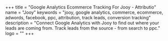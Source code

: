 +++
title = "Google Analytics Ecommerce Tracking For Jooy - Attributio"
name = "Jooy"
keywords = "jooy, google analytics, commerce, ecommerce, adwords, facebook, ppc, attribution, track leads, conversion tracking"
description = "Connect Google Analytics with Jooy to find out where your leads are coming from. Track leads from the source - from search to ppc."
logo = ""
+++
